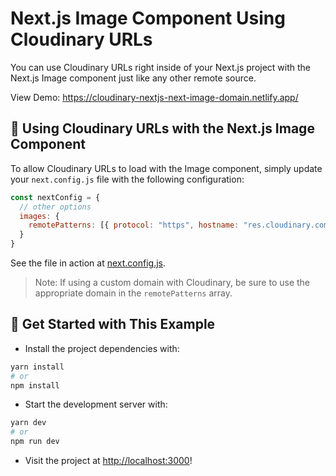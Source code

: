 # Next.js Image Component Using Cloudinary URLs

You can use Cloudinary URLs right inside of your Next.js project with the Next.js Image component just like any other remote source.

View Demo: <https://cloudinary-nextjs-next-image-domain.netlify.app/>

## 🧰 Using Cloudinary URLs with the Next.js Image Component

To allow Cloudinary URLs to load with the Image component, simply update your `next.config.js` file with the following configuration:

```js
const nextConfig = {
  // other options
  images: {
    remotePatterns: [{ protocol: "https", hostname: "res.cloudinary.com" }],
  }
}
```

See the file in action at [next.config.js](next.config.js).

> Note: If using a custom domain with Cloudinary, be sure to use the appropriate domain in the `remotePatterns` array.

## 🚀 Get Started with This Example

* Install the project dependencies with:

```sh
yarn install
# or
npm install
```

* Start the development server with:

```sh
yarn dev
# or
npm run dev
```

* Visit the project at <http://localhost:3000>!
